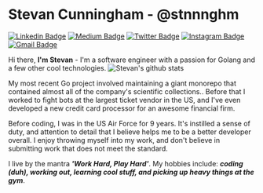 # Stevan Cunningham - @stnnnghm
[![Linkedin Badge](https://img.shields.io/badge/-stevancunningham-blue?style=flat&logo=Linkedin&logoColor=white&link=https://www.linkedin.com/in/stevancunningham/)](https://www.linkedin.com/in/stevancunningham/)
[![Medium Badge](https://img.shields.io/badge/-@stnnnghm-000000?style=flat&labelColor=000000&logo=Medium&link=https://medium.com/@stnnnghm)](https://medium.com/@stnnnghm)
[![Twitter Badge](https://img.shields.io/badge/-@LORDstevan-1ca0f1?style=flat&labelColor=1ca0f1&logo=twitter&logoColor=white&link=https://twitter.com/LORDstevan)](https://twitter.com/LORDstevan)
[![Instagram Badge](https://img.shields.io/badge/-@nah.mean_jah.feel-purple?style=flat&logo=instagram&logoColor=white&link=https://instagram.com/nah.mean_jah.feel/)](https://instagram.com/nah.mean_jah.feel)
[![Gmail Badge](https://img.shields.io/badge/-stnnnghm-c14438?style=flat&logo=Gmail&logoColor=white&link=mailto:stnnnghm@gmail.com)](mailto:stnnnghm@gmail.com)
<!--[![Website Badge](https://img.shields.io/badge/-jessicalim.me-47CCCC?style=flat&logo=Google-Chrome&logoColor=white&link=https://jessicalim.me)](https://jessicalim.me) -->

Hi there, **I'm Stevan** - I'm a software engineer with a passion for Golang and a few other cool technologies. 
![Stevan's github stats](https://github-readme-stats.vercel.app/api?username=stnnnghm&show_icons=true&theme=cobalt)

My most recent Go project involved maintaining a giant monorepo that contained almost all of the company's scientific collections.. Before that I worked to fight bots at the largest ticket vendor in the US, and I've even developed a new credit card processor for an awesome financial firm.

Before coding, I was in the US Air Force for 9 years. It's instilled a sense of duty, and attention to detail that I believe helps me to be a better developer overall. I enjoy throwing myself into my work, and don't believe in submitting work that does not meet the standard.

I live by the mantra _**'Work Hard, Play Hard'**_. My hobbies include: _**coding (duh), working out, learning cool stuff, and picking up heavy things at the gym**_.

<!--
**stnnnghm/stnnnghm** is a ✨ _special_ ✨ repository because its `README.md` (this file) appears on your GitHub profile.

Here are some ideas to get you started:

- 🔭 I’m currently working on ...
- 🌱 I’m currently learning ...
- 👯 I’m looking to collaborate on ...
- 🤔 I’m looking for help with ...
- 💬 Ask me about ...
- 📫 How to reach me: ...
- 😄 Pronouns: ...
- ⚡ Fun fact: ...
-->
